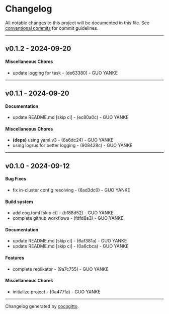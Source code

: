 # Changelog
All notable changes to this project will be documented in this file. See [conventional commits](https://www.conventionalcommits.org/) for commit guidelines.

- - -
## v0.1.2 - 2024-09-20
#### Miscellaneous Chores
- update logging for task - (de63380) - GUO YANKE

- - -

## v0.1.1 - 2024-09-20
#### Documentation
- update README.md [skip ci] - (ec80a0c) - GUO YANKE
#### Miscellaneous Chores
- **(deps)** using yaml.v3 - (6a6dc24) - GUO YANKE
- using logrus for better logging - (908428c) - GUO YANKE

- - -

## v0.1.0 - 2024-09-12
#### Bug Fixes
- fix in-cluster config resolving - (6ad3dc0) - GUO YANKE
#### Build system
- add cog.toml [skip ci] - (bf88d52) - GUO YANKE
- complete github workflows - (fdfd8a3) - GUO YANKE
#### Documentation
- update README.md [skip ci] - (6af381a) - GUO YANKE
- update README.md [skip ci] - (0a6cbca) - GUO YANKE
#### Features
- complete replikator - (9a7c755) - GUO YANKE
#### Miscellaneous Chores
- initialize project - (0a477fa) - GUO YANKE

- - -

Changelog generated by [cocogitto](https://github.com/cocogitto/cocogitto).